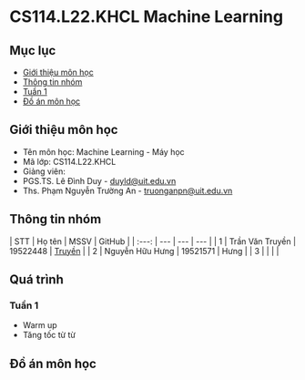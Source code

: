 # CS114.L22.KHCL Machine Learning

## Mục lục
* [ Giới thiệu môn học](#gioithieumonhoc)
* [ Thông tin nhóm](#thongtinnhom)
* [ Tuần 1](#tuan1)
* [ Đồ án môn học](#doan)

## Giới thiệu môn học
<a name="gioithieumonhoc"></a>
* Tên môn học: Machine Learning - Máy học
* Mã lớp: CS114.L22.KHCL
* Giảng viên:
*   PGS.TS. Lê Đình Duy - duyld@uit.edu.vn
*   Ths. Phạm Nguyễn Trường An - truonganpn@uit.edu.vn

## Thông tin nhóm
<a name="thongtinnhom"></a>
| STT | Họ tên | MSSV | GitHub |
| :---: | --- | --- | --- |
| 1 | Trần Văn Truyền | 19522448 | [Truyền](https://github.com/truyenaaa123/CS114.L22.KHCL) |
| 2 | Nguyễn Hữu Hưng | 19521571 | Hưng |
| 3 |  |  |  |

## Quá trình
<a name="quatrinh"></a>
### Tuần 1
* Warm up
* Tăng tốc từ từ

## Đồ án môn học
<a name= "doan"></a>
